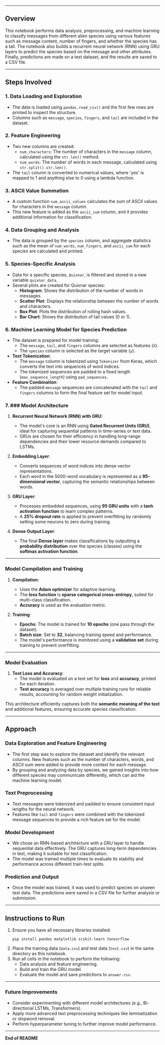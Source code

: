 
---

## **Overview**

This notebook performs data analysis, preprocessing, and machine learning to classify messages from different alien species using various features such as message content, number of fingers, and whether the species has a tail. The notebook also builds a recurrent neural network (RNN) using GRU layers to predict the species based on the message and other attributes. Finally, predictions are made on a test dataset, and the results are saved to a CSV file.

---

## **Steps Involved**

### 1. **Data Loading and Exploration**
   - The data is loaded using `pandas.read_csv()` and the first few rows are printed to inspect the structure.
   - Columns such as `message`, `species`, `fingers`, and `tail` are included in the dataset.

### 2. **Feature Engineering**
   - Two new columns are created:
     - `num_characters`: The number of characters in the `message` column, calculated using the `str.len()` method.
     - `num_words`: The number of words in each message, calculated using `str.split().str.len()`.
   - The `tail` column is converted to numerical values, where 'yes' is mapped to 1 and anything else to 0 using a lambda function.

### 3. **ASCII Value Summation**
   - A custom function `sum_ascii_values` calculates the sum of ASCII values for characters in the `message` column.
   - This new feature is added as the `ascii_sum` column, and it provides additional information for classification.

### 4. **Data Grouping and Analysis**
   - The data is grouped by the `species` column, and aggregate statistics such as the mean of `num_words`, `num_fingers`, and `ascii_sum` for each species are calculated and printed.

### 5. **Species-Specific Analysis**
   - Data for a specific species, `Quixnar`, is filtered and stored in a new variable `quixnar_data`.
   - Several plots are created for Quixnar species:
     - **Histogram**: Shows the distribution of the number of words in messages.
     - **Scatter Plot**: Displays the relationship between the number of words and characters.
     - **Box Plot**: Plots the distribution of rolling hash values.
     - **Bar Chart**: Shows the distribution of tail values (0 or 1).

### 6. **Machine Learning Model for Species Prediction**
   - The dataset is prepared for model training:
     - The `message`, `tail`, and `fingers` columns are selected as features (`X`).
     - The `species` column is selected as the target variable (`y`).
   - **Text Tokenization**:
     - The `message` column is tokenized using `Tokenizer` from Keras, which converts the text into sequences of word indices.
     - The tokenized sequences are padded to a fixed length (`max_sequence_length`) using `pad_sequences`.
   - **Feature Combination**:
     - The padded `message` sequences are concatenated with the `tail` and `fingers` columns to form the final feature set for model input.

### 7. ### Model Architecture

1. **Recurrent Neural Network (RNN) with GRU:**
   - The model's core is an RNN using **Gated Recurrent Units (GRU)**, ideal for capturing sequential patterns in time-series or text data.
   - GRUs are chosen for their efficiency in handling long-range dependencies and their lower resource demands compared to LSTMs.

2. **Embedding Layer**:
   - Converts sequences of word indices into dense vector representations.
   - Each word in the 5000-word vocabulary is represented as a **95-dimensional vector**, capturing the semantic relationships between words.

3. **GRU Layer**:
   - Processes embedded sequences, using **95 GRU units** with a **tanh activation function** to learn complex patterns.
   - A **25% dropout rate** is applied to prevent overfitting by randomly setting some neurons to zero during training.

4. **Dense Output Layer**:
   - The final **Dense layer** makes classifications by outputting a **probability distribution** over the species (classes) using the **softmax activation function**.

---

### Model Compilation and Training

1. **Compilation**:
   - Uses the **Adam optimizer** for adaptive learning.
   - The **loss function** is **sparse categorical cross-entropy**, suited for multi-class classification.
   - **Accuracy** is used as the evaluation metric.

2. **Training**:
   - **Epochs**: The model is trained for **10 epochs** (one pass through the dataset).
   - **Batch size**: Set to **32**, balancing training speed and performance.
   - The model's performance is monitored using a **validation set** during training to prevent overfitting.

---

### Model Evaluation

1. **Test Loss and Accuracy**:
   - The model is evaluated on a test set for **loss** and **accuracy**, printed for each iteration.
   - **Test accuracy** is averaged over multiple training runs for reliable results, accounting for random weight initialization.

This architecture efficiently captures both the **semantic meaning of the text** and additional features, ensuring accurate species classification.

---

## **Approach**

### **Data Exploration and Feature Engineering**
- The first step was to explore the dataset and identify the relevant columns. New features such as the number of characters, words, and ASCII sum were added to provide more context for each message.
- By grouping and analyzing data by species, we gained insights into how different species may communicate differently, which can aid the machine learning model.

### **Text Preprocessing**
- Text messages were tokenized and padded to ensure consistent input lengths for the neural network.
- Features like `tail` and `fingers` were combined with the tokenized message sequences to provide a rich feature set for the model.

### **Model Development**
- We chose an RNN-based architecture with a GRU layer to handle sequential data effectively. The GRU captures long-term dependencies in text, making it suitable for text classification.
- The model was trained multiple times to evaluate its stability and performance across different train-test splits.

### **Prediction and Output**
- Once the model was trained, it was used to predict species on unseen test data. The predictions were saved in a CSV file for further analysis or submission.

---

## **Instructions to Run**
1. Ensure you have all necessary libraries installed:
   ```
   pip install pandas matplotlib scikit-learn tensorflow
   ```
2. Place the training data (`data.csv`) and test data (`test.csv`) in the same directory as this notebook.
3. Run all cells in the notebook to perform the following:
   - Data analysis and feature engineering.
   - Build and train the GRU model.
   - Evaluate the model and save predictions to `answer.csv`.

---

### **Future Improvements**
- Consider experimenting with different model architectures (e.g., Bi-directional LSTMs, Transformers).
- Apply more advanced text preprocessing techniques like lemmatization or stopword removal.
- Perform hyperparameter tuning to further improve model performance.

---

**End of README**